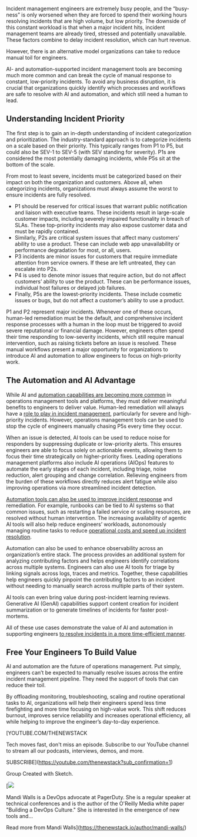 Incident management engineers are extremely busy people, and the “busy-ness” is only worsened when they are forced to spend their working hours resolving incidents that are high volume, but low priority. The downside of this constant workload is that when a major incident hits, incident management teams are already tired, stressed and potentially unavailable. These factors combine to delay incident resolution, which can hurt revenue.

However, there is an alternative model organizations can take to reduce manual toil for engineers.

AI- and automation-supported incident management tools are becoming much more common and can break the cycle of manual response to constant, low-priority incidents. To avoid any business disruption, it is crucial that organizations quickly identify which processes and workflows are safe to resolve with AI and automation, and which still need a human to lead.

## Understanding Incident Priority

The first step is to gain an in-depth understanding of incident categorization and prioritization. The industry-standard approach is to categorize incidents on a scale based on their priority. This typically ranges from P1 to P5, but could also be SEV-1 to SEV-5 (with SEV standing for severity). P1s are considered the most potentially damaging incidents, while P5s sit at the bottom of the scale.

From most to least severe, incidents must be categorized based on their impact on both the organization and customers. Above all, when categorizing incidents, organizations must always assume the worst to ensure incidents are fully resolved.

* P1 should be reserved for critical issues that warrant public notification and liaison with executive teams. These incidents result in large-scale customer impacts, including severely impaired functionality in breach of SLAs. These top-priority incidents may also expose customer data and must be rapidly contained.
* Similarly, P2s are critical system issues that affect many customers’ ability to use a product. These can include web app unavailability or performance degradation for most, or all, users.
* P3 incidents are minor issues for customers that require immediate attention from service owners. If these are left untreated, they can escalate into P2s.
* P4 is used to denote minor issues that require action, but do not affect customers’ ability to use the product. These can be performance issues, individual host failures or delayed job failures.
* Finally, P5s are the lowest-priority incidents. These include cosmetic issues or bugs, but do not affect a customer’s ability to use a product.

P1 and P2 represent major incidents. Whenever one of these occurs, human-led remediation must be the default, and comprehensive incident response processes with a human in the loop must be triggered to avoid severe reputational or financial damage. However, engineers often spend their time responding to low-severity incidents, which still require manual intervention, such as raising tickets before an issue is resolved. These manual workflows present a major opportunity for organizations to introduce AI and automation to allow engineers to focus on high-priority work.

## The Automation and AI Advantage

While AI and [automation capabilities are becoming more common](https://thenewstack.io/chaos-to-control-3-steps-for-automating-incident-management/) in operations management tools and platforms, they must deliver meaningful benefits to engineers to deliver value. Human-led remediation will always have a [role to play in incident management](https://thenewstack.io/5-ways-to-supercharge-incident-remediation-with-automation/), particularly for severe and high-priority incidents. However, operations management tools can be used to stop the cycle of engineers manually chasing P5s every time they occur.

When an issue is detected, AI tools can be used to reduce noise for responders by suppressing duplicate or low-priority alerts. This ensures engineers are able to focus solely on actionable events, allowing them to focus their time strategically on higher-priority fixes. Leading operations management platforms also include AI operations (AIOps) features to automate the early stages of each incident, including triage, noise reduction, alert grouping and change correlation. Relieving engineers from the burden of these workflows directly reduces alert fatigue while also improving operations via more streamlined incident detection.

[Automation tools can also be used to improve incident response](https://thenewstack.io/how-to-fight-toil-with-ai-led-automated-incident-response/) and remediation. For example, runbooks can be tied to AI systems so that common issues, such as restarting a failed service or scaling resources, are resolved without human intervention. The increasing availability of agentic AI tools will also help reduce engineers’ workloads, autonomously managing routine tasks to reduce [operational costs and speed up incident resolution](https://thenewstack.io/bridging-the-gap-between-monitoring-and-incident-resolution/).

Automation can also be used to enhance observability across an organization’s entire stack. The process provides an additional system for analyzing contributing factors and helps engineers identify correlations across multiple systems. Engineers can also use AI tools for triage by linking signals across logs, traces and metrics. Together, these capabilities help engineers quickly pinpoint the contributing factors to an incident without needing to manually search across multiple parts of their system.

AI tools can even bring value during post-incident learning reviews. Generative AI (GenAI) capabilities support content creation for incident summarization or to generate timelines of incidents for faster post-mortems.

All of these use cases demonstrate the value of AI and automation in supporting engineers [to resolve incidents in a more time-efficient manner](https://thenewstack.io/how-to-build-past-basic-automated-incident-response/).

## Free Your Engineers To Build Value

AI and automation are the future of operations management. Put simply, engineers can’t be expected to manually resolve issues across the entire incident management pipeline. They need the support of tools that can reduce their toil.

By offloading monitoring, troubleshooting, scaling and routine operational tasks to AI, organizations will help their engineers spend less time firefighting and more time focusing on high-value work. This shift reduces burnout, improves service reliability and increases operational efficiency, all while helping to improve the engineer’s day-to-day experience.

[YOUTUBE.COM/THENEWSTACK

Tech moves fast, don't miss an episode. Subscribe to our YouTube
channel to stream all our podcasts, interviews, demos, and more.

SUBSCRIBE](https://youtube.com/thenewstack?sub_confirmation=1)

Group
Created with Sketch.

[![](https://thenewstack.io/wp-content/uploads/2021/11/06cb1037-cropped-9d413136-mandiwalls-735x800-1-600x600.jpg)

Mandi Walls is a DevOps advocate at PagerDuty. She is a regular speaker at technical conferences and is the author of the O'Reilly Media white paper "Building a DevOps Culture." She is interested in the emergence of new tools and...

Read more from Mandi Walls](https://thenewstack.io/author/mandi-walls/)
